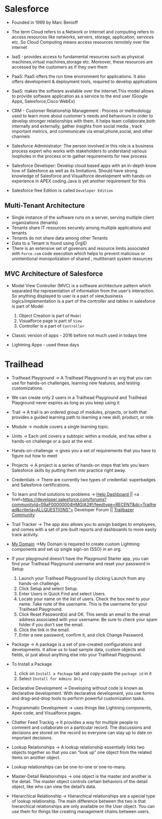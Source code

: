 # Salesforce 
* Founded in 1999 by Marc Benioff

* The term Cloud refers to a Network or Internet and computing refers to access resources like networks, servers, storage, application, services etc. So Cloud Computing means access resources remotely over the internet

* IaaS : provides access to fundamental resources such as physical machines,virtual machines,storage etc. Moreover, these resources are accessed by the customers as if they own them

* PaaS: PaaS offers the run time environment for applications. It also offers development & deployment tools, required to develop applications

* SaaS: makes the software available over the internet.This model allows to provide software application as a service to the end user
(Google Apps, Salesforce,Cisco WebEx)

* CRM - Customer Relationship Management : Process or methodology used to learn more about customer's needs and behaviours in order to develop stronger relationships with them. It helps team collaborate,both internally and externally, gather insights from social media , track important metrics, and communicate via email,phone,social, and other channels

* Salesforce Administrator: The person involved in this role is a business process expert who works with stakeholders to understand various loopholes in the process or to gather requirements for new process

* Salesforce Developer: Develop cloud based apps with an in-depth know how of Salesforce as well as its limitations. Should have strong knowledge of Salesforce and Visualforce development with hands-on experience in APEX coding.Java is yet another requirement for this

* Salesforce free Edition is called ```Developer Edition```

## Multi-Tenant Architecture
* Single instance of the software runs on a server, serving multiple client organizations (tenants)
* Tenants share IT resources securely among multiple applications and tenants
* Tenants do not share data among other Tenants
* Data to a Tenant is found using OrgID
* There is an extensive set of govenors and resource limits associated with ```Force.com``` code execution which helps to prevent malicious or unintentional monopolization of shared , multitenant system resources    

## MVC Architecture of Salesforce
* Model View Controller (MVC) is a software architecture pattern which separated the representation of information from the user's interaction. So anything displayed to user is a part of view,business logics/implementation is a part of the controller and tables in salesforce is part of Model
    1. Object Creation is part of ```Model```
    2. Visualforce page is part of ```View```
    3. Controller is a part of ```Controller```

* Classic version of apps - 2016 before not much used in todays time
* Lightning Apps - used these days

# Trailhead
* Trailhead Playground -> A Trailhead Playground is an org that you can use for hands-on challenges, learning new features, and testing customizations. 
* We can create only 2 users in a Trailhead Playground and Trailhead Playground never expires as long as you keep using it
* Trail -> A trail is an ordered group of modules, projects, or both that provides a guided learning path to learning a new skill, product, or role.
* Module ->  module covers a single learning topic.
* Units -> Each unit covers a subtopic within a module, and has either a hands-on challenge or a quiz at the end.
* Hands-on-challenge -> gives you a set of requirements that you have to figure out how to meet
* Projects -> A project is a series of hands-on steps that lets you learn Salesforce skills by putting them into practice right away.
* Credentials -> There are currently two types of credential: superbadges and Salesforce certifications.
* To learn and find solutions to problems -> <a href="https://trailhead.salesforce.com/help"> Help Dashboard </a> || <a href=https://developer.salesforce.com/forums?communityId=09aF00000004HMGIA2#!/feedtype=RECENT&dc=Trailhead&criteria=ALLQUESTIONS"> Developer Forum </a> || <a href="https://success.salesforce.com/answers?id=906300000004AYoAAM#!/feedtype=POPULAR&dc=Additional_Products&criteria=OPENQUESTIONS">Trailbazer Community</a>
* Trail Tracker -> The app also allows you to assign badges to employees, and comes with a set of pre-built reports and dashboards to more easily track activity.
* <a href="https://trailhead.salesforce.com/help?article=My-Domain-is-Already-Turned-On-in-Your-Trailhead-Playground" > My Domain</a> ->My Domain is required to create custom Lightning components and set up single sign-on (SSO) in an org. 

* If your playground doesn’t have the Playground Starter app, you can find your Trailhead Playground username and reset your password in Setup
    1. Launch your Trailhead Playground by clicking Launch from any hands-on challenge.
    2. Click Setup and select Setup.
    3. Enter Users in Quick Find and select Users.
    4. Locate your name on the list of users. Check the box next to your name. Take note of the username. This is the username for your Trailhead Playground.
    5. Click Reset Password(s) and OK. This sends an email to the email address associated with your username. Be sure to check your spam folder if you don't see the email.
    6. Click the link in the email.
    7. Enter a new password, confirm it, and click Change Password.

* Package -> A package is a set of pre-created configurations and developments. It allow us to load sample data, custom objects and fields, or just about anything else into your Trailhead Playground.
* To Install a Package
    1. click on ```Install a Package``` tab and copy-paste the ```package id``` in it
    2. Select ```Install for Admins Only```

* Declarative Development -> Developing without code is known as declarative development. With declarative development, you use forms and drag-and-drop tools to perform powerful customization tasks.
* Programmatic Development -> uses things like Lightning components, Apex    code, and Visualforce pages.
* Chatter Feed Trackig -> It provides a way for multiple people to comment and collaborate on a particular record. The discussions and decisions are stored on the record so everyone can stay up to date on important decisions.

* Lookup Relationships ->  A lookup relationship essentially links two objects together so that you can “look up” one object from the related items on another object.
* Lookup relationships can be one-to-one or one-to-many. 
* Master-Detail Relationships -> one object is the master and another is the detail. The master object controls certain behaviors of the detail object, like who can view the detail’s data.

* Hierarchical Relationship -> Hierarchical relationships are a special type of lookup relationship. The main difference between the two is that hierarchical relationships are only available on the User object. You can use them for things like creating management chains between users.

